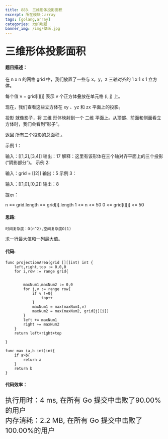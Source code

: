 ```yaml
---
title: 883. 三维形体投影面积
excerpt: 所在模块：array
tags: [golang,array]
categories: 力扣刷题
banner_img: /img/壁纸.jpg
---
```


### <font size=6px>三维形体投影面积</font>

#### 题目描述：

在 n x n 的网格 grid 中，我们放置了一些与 x，y，z 三轴对齐的 1 x 1 x 1 立方体。

每个值 v = grid[i][j] 表示 v 个正方体叠放在单元格 (i, j) 上。

现在，我们查看这些立方体在 xy 、yz 和 zx 平面上的投影。

投影 就像影子，将 三维 形体映射到一个 二维 平面上。从顶部、前面和侧面看立方体时，我们会看到“影子”。

返回 所有三个投影的总面积 。

 

示例 1：



输入：[[1,2],[3,4]]
输出：17
解释：这里有该形体在三个轴对齐平面上的三个投影(“阴影部分”)。
示例 2:

输入：grid = [[2]]
输出：5
示例 3：

输入：[[1,0],[0,2]]
输出：8


提示：

n == grid.length == grid[i].length
1 <= n <= 50
0 <= grid[i][j] <= 50

#### 思路:

```
时间复杂度：O(n^2),空间复杂度O(1)
```

求一行最大值和一列最大值。

#### 代码:

```golang
func projectionArea(grid [][]int) int {
    left,right,top := 0,0,0
    for i,row := range grid{
        
        
        maxNum1,maxNum2 := 0,0
        for j,v := range row{
            if v !=0{
                top++
            }
            maxNum1 = max(maxNum1,v)
            maxNum2 = max(maxNum2, grid[j][i])
        }
        left += maxNum1
        right += maxNum2
    }
    return left+right+top
    
}

func max (a,b int)int{
    if a>b{
        return a
    }
    return b
}

```

#### 代码效率：

<p class="note note-primary"; style="font-size:22px">
   执行用时：4 ms, 在所有 Go 提交中击败了90.00%的用户<br>
   内存消耗：2.2 MB, 在所有 Go 提交中击败了100.00%的用户
</p>

